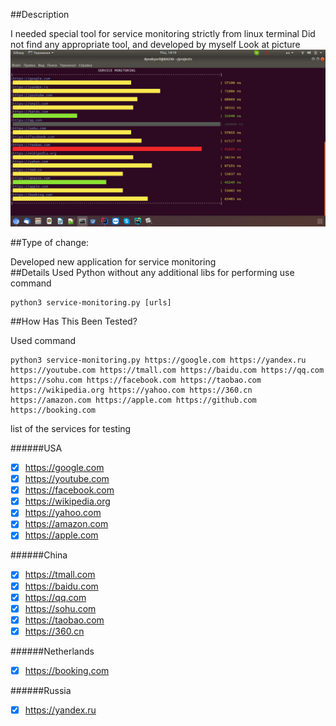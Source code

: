 ##Description 

I needed special tool for service monitoring strictly from linux terminal
Did not find any appropriate tool, and developed by myself
Look at picture
![TUI](screenshot1.png)

##Type of change:  

Developed new application for service monitoring  
##Details
Used Python without any additional libs
for performing use command
```
python3 service-monitoring.py [urls]
```  
##How Has This Been Tested?  

Used command
```
python3 service-monitoring.py https://google.com https://yandex.ru https://youtube.com https://tmall.com https://baidu.com https://qq.com https://sohu.com https://facebook.com https://taobao.com https://wikipedia.org https://yahoo.com https://360.cn https://amazon.com https://apple.com https://github.com https://booking.com
```
list of the services for testing

######USA  

- [x] https://google.com
- [x] https://youtube.com
- [x] https://facebook.com
- [x] https://wikipedia.org 
- [x] https://yahoo.com 
- [x] https://amazon.com 
- [x] https://apple.com

######China  

- [x] https://tmall.com
- [x] https://baidu.com 
- [x] https://qq.com 
- [x] https://sohu.com 
- [x] https://taobao.com 
- [x] https://360.cn  

######Netherlands  

- [x] https://booking.com  

######Russia  

- [x] https://yandex.ru

